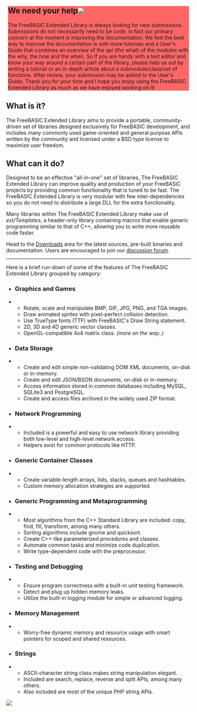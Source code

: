<div style="margin: 5px; border: 5px; border-color: #FF6767; background-color: #FF6767;">

## <a name="We_need_your_help!"></a>We need your help![](#We_need_your_help!)

The FreeBASIC Extended Library is always looking for new submissions.
Submissions do not necessarily need to be code, in fact our primary concern
at the moment is improving the documentation. We feel the best way to improve
the documentation is with more tutorials and a User's Guide that combines an
overview of the api (the what) of the modules with the why, the how and the
when. So if you are handy with a text editor and know your way around a certain
part of the library, please help us out by writing a tutorial or an in-depth
article about a submodule/class/set of functions. After review, your submission
may be added to the User's Guide. Thank you for your time and I hope you enjoy
using the FreeBASIC Extended Library as much as we have enjoyed working on it!

</div>

## <a name="What_is_it?"></a>What is it?[](#What_is_it?)

The FreeBASIC Extended Library aims to provide a portable, community-driven set of
libraries designed exclusively for FreeBASIC development, and includes many commonly
used game-oriented and general purpose APIs written by the community and licensed
under a BSD type license to maximize user freedom.

## <a name="What_can_it_do?"></a>What can it do?[](#What_can_it_do?)

Designed to be an effective "all-in-one" set of libraries, The FreeBASIC Extended
Library can improve quality and production of your FreeBASIC projects by providing
common functionality that is tuned to be fast. The FreeBASIC Extended Library is
very modular with few inter-dependencies so you do not need to distribute a large
DLL for the extra functionality.

Many libraries within The FreeBASIC Extended Library make use of _ext/Templates_,
a header-only library containing macros that enable generic programming similar to
that of C++, allowing you to write more reusable code faster.

Head to the [Downloads](http://ext/freebasic.net/get) area for the latest sources,
pre-built binaries and documentation. Users are encouraged to join our
[discussion forum](https://groups.google.com/forum/#!forum/freebasic-extended-library-discussion).

* * *

  Here is a brief run-down of some of the features of The FreeBASIC Extended Library grouped by category:

*   ### <a name="Graphics_and_Games" id="Graphics_and_Games"></a>Graphics and Games[](#Graphics_and_Games)

*   *   Rotate, scale and manipulate BMP, GIF, JPG, PNG, and TGA images.
    *   Draw animated sprites with pixel-perfect collision detection.
    *   Use TrueType fonts (TTF) with FreeBASIC's Draw String statement.
    *   2D, 3D and 4D generic vector classes.
    *   OpenGL-compatible 4x4 matrix class. _(more on the way..)_

*   ### <a name="Data_Storage" id="Data_Storage"></a>Data Storage[](#Data_Storage)

*   *   Create and edit simple non-validating DOM XML documents, on-disk or in-memory.
    *   Create and edit JSON/BSON documents, on-disk or in-memory.
    *   Access information stored in common databases including MySQL, SQLite3 and PostgreSQL.
    *   Create and access files archived in the widely used ZIP format.

*   ### <a name="Network_Programming" id="Network_Programming"></a>Network Programming[](#Network_Programming)

*   *   Included is a powerful and easy to use network library providing both low-level and high-level network access.
    *   Helpers exist for common protocols like HTTP.

*   ### <a name="Generic_Container_Classes" id="Generic_Container_Classes"></a>Generic Container Classes[](#Generic_Container_Classes)

*   *   Create variable-length arrays, lists, stacks, queues and hashtables.
    *   Custom memory allocation strategies are supported.

*   ### <a name="Generic_Programming_and_Metaprogramming" id="Generic_Programming_and_Metaprogramming"></a>Generic Programming and Metaprogramming[](#Generic_Programming_and_Metaprogramming)

*   *   Most algorithms from the C++ Standard Library are included: copy, find, fill, transform, among many others.
    *   Sorting algorithms include gnome and quicksort.
    *   Create C++-like parameterized procedures and classes.
    *   Automate common tasks and minimize code duplication.
    *   Write type-dependent code with the preprocessor.

*   ### <a name="Testing_and_Debugging" id="Testing_and_Debugging"></a>Testing and Debugging[](#Testing_and_Debugging)

*   *   Ensure program correctness with a built-in unit testing framework.
    *   Detect and plug up hidden memory leaks.
    *   Utilize the built-in logging module for simple or advanced logging.

*   ### <a name="Memory_Management" id="Memory_Management"></a>Memory Management[](#Memory_Management)

*   *   Worry-free dynamic memory and resource usage with smart pointers for scoped and shared resources.

*   ### <a name="Strings" id="Strings"></a>Strings[](#Strings)

*   *   ASCII-character string class makes string manipulation elegant.
    *   Included are search, replace, reverse and split APIs, among many others.
    *   Also included are most of the unique PHP string APIs.

[
![](https://www.ohloh.net/p/fb-extended-lib/widgets/project_thin_badge.gif)](https://www.ohloh.net/p/fb-extended-lib?ref=http://ext.freebasic.net)

